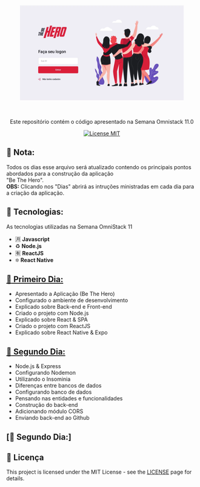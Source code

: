   <p align="center">
    <img width="432" height="250" src="https://github.com/tomwebean/SemanaOmniStack-11/blob/master/img/project.png?raw=true">
  </p>
<br> 

<p align="center">Este repositório contém o código apresentado na Semana Omnistack 11.0</p> 

<p align="center"> 
  <a href="https://opensource.org/licenses/MIT"> 
    <img src="https://img.shields.io/badge/License-MIT-blue.svg" alt="License MIT"> 
  </a> 
</p>   

## 📝 Nota:
Todos os dias esse arquivo será atualizado contendo os principais pontos abordados para a construção da aplicação <br>"Be The Hero".<br>
**OBS:** Clicando nos "Dias" abrirá as intruções ministradas em cada dia para a criação da aplicação.

## :floppy_disk: Tecnologias: 
As tecnologias utilizadas na Semana OmniStack 11

- :u6708: **Javascript**
- :recycle: **Node.js**
- :u6709: **ReactJS**
- :six_pointed_star:	**React Native**

## [:open_file_folder: Primeiro Dia:](https://github.com/tomwebean/SemanaOmniStack-11/blob/master/Primeiro%20Dia.md)
- Apresentado a Aplicação (Be The Hero)
- Configurado o ambiente de desenvolvimento
- Explicado sobre Back-end e Front-end
- Criado o projeto com Node.js
- Explicado sobre React & SPA
- Criado o projeto com ReactJS
- Explicado sobre React Native & Expo

## [:open_file_folder: Segundo Dia:](https://github.com/tomwebean/SemanaOmniStack-11/blob/master/Segundo%20Dia.md)
- Node.js & Express
- Configurando Nodemon
- Utilizando o Insominia
- Diferenças entre bancos de dados
- Configurando banco de dados
- Pensando nas entidades e funcionalidades
- Construção do back-end
- Adicionando módulo CORS
- Enviando back-end ao Github

## [:open_file_folder: Segundo Dia:]


## :page_with_curl: Licença
This project is licensed under the MIT License - see the [LICENSE](https://opensource.org/licenses/MIT) page for details.
